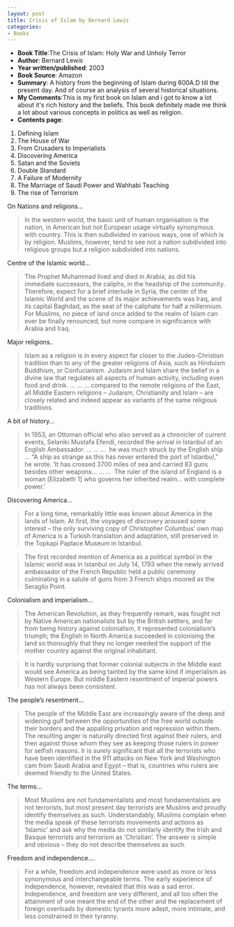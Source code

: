 ```yaml
---
layout: post
title: Crisis of Islam by Bernard Lewis
categories:
- Books
---
```


- **Book Title**:The Crisis of Islam: Holy War and Unholy Terror
- **Author**: Bernard Lewis
- **Year written/published**: 2003
- **Book Source**: Amazon
- **Summary**: A history from the beginning of Islam during 600A.D till the present day. And of course an analysis of several historical situations.
- **My Comments**:This is my first book on Islam and i got to know a lot about it's rich history and the beliefs. This book definitely made me think a lot about various concepts in politics as well as religion.
- **Contents page**:

1. Defining Islam
2. The House of War
3. From Crusaders to Imperialists
4. Discovering America
5. Satan and the Soviets
6. Double Standard
7. A Failure of Modernity
8. The Marriage of Saudi Power and Wahhabi Teaching
9. The rise of Terrorism

On Nations and religions…

> In the western world, the basic unit of human organisation is the nation, in American but not European usage virtually synonymous with country. This is then subdivided in various ways, one of which is by religion. Muslims, however, tend to see not a nation subdivided into religious groups but a religion subdivided into nations.

Centre of the Islamic world…

> The Prophet Muhammad lived and died in Arabia, as did his immediate successors, the caliphs, in the headship of the community. Therefore, expect for a brief interlude in Syria, the center of the Islamic World and the scene of its major achievements was Iraq, and its capital Baghdad, as the seat of the caliphate for half a millennium. For Muslims, no piece of land once added to the realm of Islam can ever be finally renounced, but none compare in significance with Arabia and Iraq.

Major religions..

> Islam as a religion is in every aspect far closer to the Judeo-Christian tradition than to any of the greater religions of Asia, such as Hinduism Buddhism, or Confucianism. Judaism and Islam share the belief in a divine law that regulates all aspects of human activity, including even food and drink. … … … compared to the remote religions of the East, all Middle Eastern religions – Judaism, Christianity and Islam – are closely related and indeed appear as variants of the same religious traditions.

A bit of history…

> In 1953, an Ottoman official who also served as a chronicler of current events, Selaniki Mustafa Efendi, recorded the arrival in Istanbul of an English Ambassador. … … …  he was much struck by the English ship … “A ship as strange as this has never entered the port of Istanbul,” he wrote. ‘It has crossed 3700 miles of sea and carried 83 guns besides other weapons… … …  The ruler of the island of England is a woman [Elizabeth 1] who governs her inherited realm… with complete power.’

Discovering America…

> For a long time, remarkably little was known about America in the lands of Islam. At first, the voyages of discovery aroused some interest – the only surviving copy of Christopher Columbus’ own map of America is a Turkish translation and adaptation, still preserved in the Topkapi Paplace Museum in Istanbul.

> The first recorded mention of America as a political symbol in the Islamic world was in Istanbul on July 14, 1793 when the newly arrived ambassador of the French Republic held a public ceremony culminating in a salute of guns from 3 French ships moored as the Seraglio Point.

Colonialism and imperialism…

> The American Revolution, as they frequently remark, was fought not by Native American nationalists but by the British settlers, and far from being history against colonialism, it represented colonialism’s triumph; the English in North America succeeded in colonising the land so thoroughly that they no longer needed the support of the mother country against the original inhabitant.

> It is hardly surprising that former colonial subjects in the Middle east would see America as being tainted by the same kind if imperialism as Western Europe. But middle Eastern resentment of imperial powers has not always been consistent.

The people’s resentment…

> The people of the Middle East are increasingly aware of the deep and widening gulf between the opportunities of the free world outside their borders and the appalling privation and repression within them. The resulting anger is naturally directed first against their rulers, and then against those whom they see as keeping those rulers in power for selfish reasons. Ir is surely significant that all the terrorists who have been identified in the 911 attacks on New York and Washington cam from Saudi Arabia and Egypt – that is, countries who rulers are deemed friendly to the United States.

The terms…

> Most Muslims are not fundamentalists and most fundamentalists are not terrorists, but most present day terrorists are Muslims and proudly identify themselves as such. Understandably, Muslims complain when the media speak of these terrorists movements and actions as ‘Islamic’ and ask why the media do not similarly identify the Irish and Basque terrorists and terrorism as ‘Christian’. The answer is simple and obvious – they do not describe themselves as such.

Freedom and independence….

> For a while, freedom and independence were used as more or less synonymous and interchangeable terms. The early experience of independence, however, revealed that this was a sad error. Independence, and freedom are very different, and all too often the attainment of one meant the end of the other and the replacement of foreign overloads by domestic tyrants more adept, more intimate, and less constrained in their tyranny.
